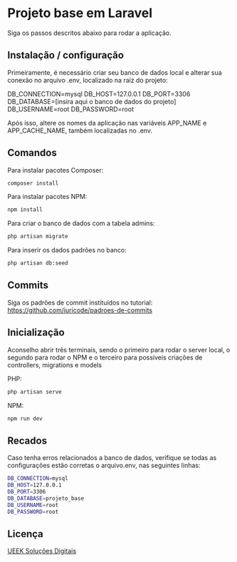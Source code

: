 # Projeto base em Laravel

Siga os passos descritos abaixo para rodar a aplicação.

## Instalação / configuração

Primeiramente, é necessário criar seu banco de dados local e alterar sua conexão no arquivo .env, localizado na raíz do projeto:

DB_CONNECTION=mysql
DB_HOST=127.0.0.1
DB_PORT=3306
DB_DATABASE=[insira aqui o banco de dados do projeto]
DB_USERNAME=root
DB_PASSWORD=root

Após isso, altere os nomes da aplicação nas variáveis APP_NAME e APP_CACHE_NAME, também localizadas no .env.

## Comandos

Para instalar pacotes Composer:

```bash
composer install
```

Para instalar pacotes NPM:

```bash
npm install
```

Para criar o banco de dados com a tabela admins:

```bash
php artisan migrate
```

Para inserir os dados padrões no banco:

```bash
php artisan db:seed
```

## Commits

Siga os padrões de commit instituídos no tutorial: https://github.com/iuricode/padroes-de-commits

## Inicialização

Aconselho abrir três terminais, sendo o primeiro para rodar o server local, o segundo para rodar o NPM e o terceiro para possíveis criações de controllers, migrations e models

PHP:

```php
php artisan serve
```

NPM:

```php
npm run dev
```

## Recados

Caso tenha erros relacionados a banco de dados, verifique se todas as configurações estão corretas o arquivo.env, nas seguintes linhas:

```bash
DB_CONNECTION=mysql
DB_HOST=127.0.0.1
DB_PORT=3306
DB_DATABASE=projeto_base
DB_USERNAME=root
DB_PASSWORD=root
```

## Licença

[UEEK Soluções Digitais](https://ueek.digital/)
